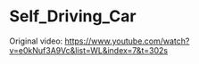 # Self_Driving_Car

Original video: https://www.youtube.com/watch?v=e0kNuf3A9Vc&list=WL&index=7&t=302s
